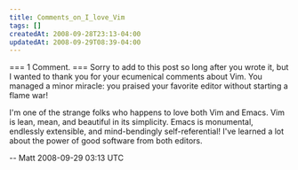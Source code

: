```yaml
---
title: Comments_on_I_love_Vim
tags: []
createdAt: 2008-09-28T23:13-04:00
updatedAt: 2008-09-29T08:39-04:00
---
```


=== 1 Comment. ===
Sorry to add to this post so long after you wrote it, but I wanted to
thank you for your ecumenical comments about Vim. You managed a minor
miracle: you praised your favorite editor without starting a flame
war! 

I'm one of the strange folks who happens to love both Vim and Emacs.
Vim is lean, mean, and beautiful in its simplicity. Emacs is
monumental, endlessly extensible, and mind-bendingly self-referential!
I've learned a lot about the power of good software from both editors.

-- Matt 2008-09-29 03:13 UTC


